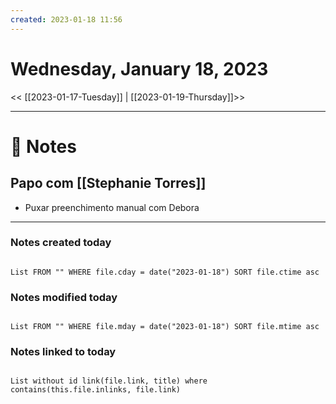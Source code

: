 ```yaml
---
created: 2023-01-18 11:56
---
```


# Wednesday, January 18, 2023

<< [[2023-01-17-Tuesday]] | [[2023-01-19-Thursday]]>>

---

# 📝 Notes
## Papo com [[Stephanie Torres]]
- Puxar preenchimento manual com Debora

---

### Notes created today

```dataview

List FROM "" WHERE file.cday = date("2023-01-18") SORT file.ctime asc

```

### Notes modified today

```dataview

List FROM "" WHERE file.mday = date("2023-01-18") SORT file.mtime asc

```

### Notes linked to today

```dataview 

List without id link(file.link, title) where contains(this.file.inlinks, file.link)

```